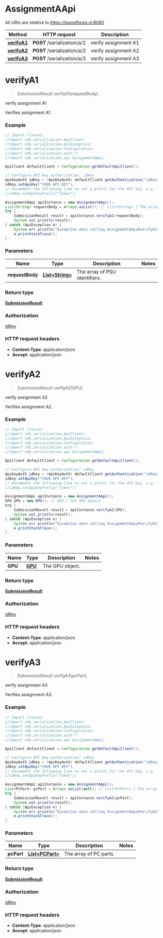 # AssignmentAApi

All URIs are relative to *https://jeansthesis.nl:8080*

Method | HTTP request | Description
------------- | ------------- | -------------
[**verifyA1**](AssignmentAApi.md#verifyA1) | **POST** /serialization/a/1 | verify assignment A1
[**verifyA2**](AssignmentAApi.md#verifyA2) | **POST** /serialization/a/2 | verify assignment A2
[**verifyA3**](AssignmentAApi.md#verifyA3) | **POST** /serialization/a/3 | verify assignment A3


<a name="verifyA1"></a>
# **verifyA1**
> SubmissionResult verifyA1(requestBody)

verify assignment A1

Verifies assignment A1.

### Example
```java
// Import classes:
//import sdk.serialization.ApiClient;
//import sdk.serialization.ApiException;
//import sdk.serialization.Configuration;
//import sdk.serialization.auth.*;
//import sdk.serialization.api.AssignmentAApi;

ApiClient defaultClient = Configuration.getDefaultApiClient();

// Configure API key authorization: idKey
ApiKeyAuth idKey = (ApiKeyAuth) defaultClient.getAuthentication("idKey");
idKey.setApiKey("YOUR API KEY");
// Uncomment the following line to set a prefix for the API key, e.g. "Token" (defaults to null)
//idKey.setApiKeyPrefix("Token");

AssignmentAApi apiInstance = new AssignmentAApi();
List<String> requestBody = Arrays.asList(); // List<String> | The array of PSU identifiers.
try {
    SubmissionResult result = apiInstance.verifyA1(requestBody);
    System.out.println(result);
} catch (ApiException e) {
    System.err.println("Exception when calling AssignmentAApi#verifyA1");
    e.printStackTrace();
}
```

### Parameters

Name | Type | Description  | Notes
------------- | ------------- | ------------- | -------------
 **requestBody** | [**List&lt;String&gt;**](List.md)| The array of PSU identifiers. |

### Return type

[**SubmissionResult**](SubmissionResult.md)

### Authorization

[idKey](../README.md#idKey)

### HTTP request headers

 - **Content-Type**: application/json
 - **Accept**: application/json

<a name="verifyA2"></a>
# **verifyA2**
> SubmissionResult verifyA2(GPU)

verify assignment A2

Verifies assignment A2.

### Example
```java
// Import classes:
//import sdk.serialization.ApiClient;
//import sdk.serialization.ApiException;
//import sdk.serialization.Configuration;
//import sdk.serialization.auth.*;
//import sdk.serialization.api.AssignmentAApi;

ApiClient defaultClient = Configuration.getDefaultApiClient();

// Configure API key authorization: idKey
ApiKeyAuth idKey = (ApiKeyAuth) defaultClient.getAuthentication("idKey");
idKey.setApiKey("YOUR API KEY");
// Uncomment the following line to set a prefix for the API key, e.g. "Token" (defaults to null)
//idKey.setApiKeyPrefix("Token");

AssignmentAApi apiInstance = new AssignmentAApi();
GPU GPU = new GPU(); // GPU | The GPU object.
try {
    SubmissionResult result = apiInstance.verifyA2(GPU);
    System.out.println(result);
} catch (ApiException e) {
    System.err.println("Exception when calling AssignmentAApi#verifyA2");
    e.printStackTrace();
}
```

### Parameters

Name | Type | Description  | Notes
------------- | ------------- | ------------- | -------------
 **GPU** | [**GPU**](GPU.md)| The GPU object. |

### Return type

[**SubmissionResult**](SubmissionResult.md)

### Authorization

[idKey](../README.md#idKey)

### HTTP request headers

 - **Content-Type**: application/json
 - **Accept**: application/json

<a name="verifyA3"></a>
# **verifyA3**
> SubmissionResult verifyA3(pcPart)

verify assignment A3

Verifies assignment A3.

### Example
```java
// Import classes:
//import sdk.serialization.ApiClient;
//import sdk.serialization.ApiException;
//import sdk.serialization.Configuration;
//import sdk.serialization.auth.*;
//import sdk.serialization.api.AssignmentAApi;

ApiClient defaultClient = Configuration.getDefaultApiClient();

// Configure API key authorization: idKey
ApiKeyAuth idKey = (ApiKeyAuth) defaultClient.getAuthentication("idKey");
idKey.setApiKey("YOUR API KEY");
// Uncomment the following line to set a prefix for the API key, e.g. "Token" (defaults to null)
//idKey.setApiKeyPrefix("Token");

AssignmentAApi apiInstance = new AssignmentAApi();
List<PCPart> pcPart = Arrays.asList(null); // List<PCPart> | The array of PC parts.
try {
    SubmissionResult result = apiInstance.verifyA3(pcPart);
    System.out.println(result);
} catch (ApiException e) {
    System.err.println("Exception when calling AssignmentAApi#verifyA3");
    e.printStackTrace();
}
```

### Parameters

Name | Type | Description  | Notes
------------- | ------------- | ------------- | -------------
 **pcPart** | [**List&lt;PCPart&gt;**](List.md)| The array of PC parts. |

### Return type

[**SubmissionResult**](SubmissionResult.md)

### Authorization

[idKey](../README.md#idKey)

### HTTP request headers

 - **Content-Type**: application/json
 - **Accept**: application/json

